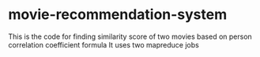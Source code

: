 # movie-recommendation-system

This is the code for finding similarity score of two movies based on person correlation coefficient formula
It uses two mapreduce jobs
